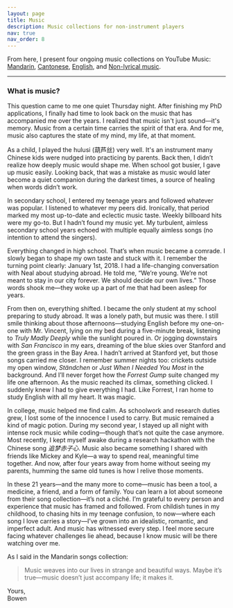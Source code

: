 ```yaml
---
layout: page
title: Music
description: Music collections for non-instrument players
nav: true
nav_order: 8
---
```


From here, I present four ongoing music collections on YouTube Music: [Mandarin](https://music.youtube.com/playlist?list=PLvoSe_omJl7CcfyJ-uZBzMjbSAgcuGVfV&si=bT9UxTFzTyP2mzOp), [Cantonese](https://music.youtube.com/playlist?list=PLvoSe_omJl7Cn-6yRYRzbGYdi1KQXmosK&si=LcKBTZq4vllrezRC), [English](https://music.youtube.com/playlist?list=PLvoSe_omJl7CISEsonq7aQ_6edif6iwn3&si=8AJ6rmpj1GTpDJh8), and [Non-lyrical music](https://music.youtube.com/playlist?list=PLvoSe_omJl7A2YHhqqtl_a-LG--KoyADO&si=Ml3q4Q-kZuKrISCX).

---

### What is music?

This question came to me one quiet Thursday night. After finishing my PhD applications, I finally had time to look back on the music that has accompanied me over the years. I realized that music isn't just sound—it's memory. Music from a certain time carries the spirit of that era. And for me, music also captures the state of my mind, my life, at that moment.

As a child, I played the hulusi (葫芦丝) very well. It's an instrument many Chinese kids were nudged into practicing by parents. Back then, I didn’t realize how deeply music would shape me. When school got busier, I gave up music easily. Looking back, that was a mistake as music would later become a quiet companion during the darkest times, a source of healing when words didn’t work.

In secondary school, I entered my teenage years and followed whatever was popular. I listened to whatever my peers did. Ironically, that period marked my most up-to-date and eclectic music taste. Weekly billboard hits were my go-to. But I hadn’t found my music yet. My turbulent, aimless secondary school years echoed with multiple equally aimless songs (no intention to attend the singers).

Everything changed in high school. That’s when music became a comrade. I slowly began to shape my own taste and stuck with it. I remember the turning point clearly: January 1st, 2018. I had a life-changing conversation with Neal about studying abroad. He told me, “We’re young. We’re not meant to stay in our city forever. We should decide our own lives.” Those words shook me—they woke up a part of me that had been asleep for years.

From then on, everything shifted. I became the only student at my school preparing to study abroad. It was a lonely path, but music was there. I still smile thinking about those afternoons—studying English before my one-on-one with Mr. Vincent, lying on my bed during a five-minute break, listening to *Truly Madly Deeply* while the sunlight poured in. Or jogging downstairs with *San Francisco* in my ears, dreaming of the blue skies over Stanford and the green grass in the Bay Area. I hadn’t arrived at Stanford yet, but those songs carried me closer. I remember summer nights too: crickets outside my open window, *Ständchen* or *Just When I Needed You Most* in the background. And I’ll never forget how the *Forrest Gump* suite changed my life one afternoon. As the music reached its climax, something clicked. I suddenly knew I had to give everything I had. Like Forrest, I ran home to study English with all my heart. It was magic.

In college, music helped me find calm. As schoolwork and research duties grew, I lost some of the innocence I used to carry. But music remained a kind of magic potion. During my second year, I stayed up all night with intense rock music while coding—though that’s not quite the case anymore. Most recently, I kept myself awake during a research hackathon with the Chinese song *追梦赤子心*. Music also became something I shared with friends like Mickey and Kyle—a way to spend real, meaningful time together. And now, after four years away from home without seeing my parents, humming the same old tunes is how I relive those moments.

In these 21 years—and the many more to come—music has been a tool, a medicine, a friend, and a form of family. You can learn a lot about someone from their song collection—it’s not a cliché. I’m grateful to every person and experience that music has framed and followed. From childish tunes in my childhood, to chasing hits in my teenage confusion, to now—where each song I love carries a story—I’ve grown into an idealistic, romantic, and imperfect adult. And music has witnessed every step. I feel more secure facing whatever challenges lie ahead, because I know music will be there watching over me.

As I said in the Mandarin songs collection:

> Music weaves into our lives in strange and beautiful ways. Maybe it’s true—music doesn’t just accompany life; it makes it.


Yours,  
Bowen


     
